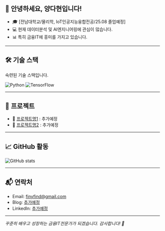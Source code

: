 ## 👋 안녕하세요, 양다현입니다!

- 🎓 [전남대학교/물리학, IoT인공지능융합전공/25.08 졸업예정]  
- 💻 현재 데이터분석 및 AI엔지니어링에 관심이 많습니다.  
- 📊 특히 금융IT에 흥미를 가지고 있습니다.  

---

## 🛠 기술 스택
숙련된 기술 스택입니다.

![Python](https://img.shields.io/badge/Python-3776AB?style=flat&logo=python&logoColor=white)
![TensorFlow](https://img.shields.io/badge/TensorFlow-FF6F00?style=flat&logo=tensorflow&logoColor=white)

---

## 📂 프로젝트
- 🔗 [프로젝트명1](링크) : 추가예정
- 🔗 [프로젝트명2](링크) : 추가예정

---

## 📈 GitHub 활동

![GitHub stats](https://github-readme-stats.vercel.app/api?username=Ydahyun&show_icons=true&theme=default)

---

## 📬 연락처

- Email: finyfind@gmail.com  
- Blog: [추가예정](https://www.naver.com/)  
- LinkedIn: [추가예정](https://www.naver.com/)  

---

_꾸준히 배우고 성장하는 금융IT전문가가 되겠습니다. 감사합니다! 🙇_
